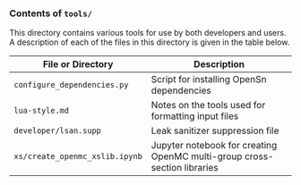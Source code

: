 ### Contents of `tools/`

This directory contains various tools for use by both developers and users.
A description of each of the files in this directory is given in the table below.

| File or Directory | Description |
| ----------------- | ----------- |
| `configure_dependencies.py`     | Script for installing OpenSn dependencies |
| `lua-style.md`                  | Notes on the tools used for formatting input files | 
| `developer/lsan.supp`           | Leak sanitizer suppression file |
| `xs/create_openmc_xslib.ipynb`  | Jupyter notebook for creating OpenMC multi-group cross-section libraries |
